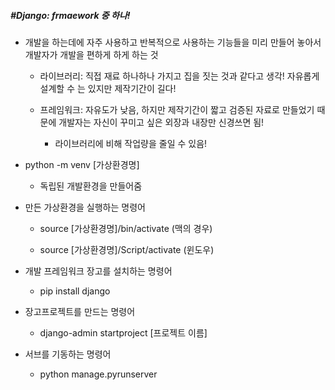 ##### #Django: frmaework 중 하나!


* 개발을 하는데에 자주 사용하고 반복적으로 사용하는 기능들을 미리 만들어 놓아서 개발자가 개발을 편하게 하게 하는 것

  * 라이브러리: 직접 재료 하나하나 가지고 집을 짓는 것과 같다고 생각! 자유롭게 설계할 수 는 있지만 제작기간이 길다!

  * 프레임워크: 자유도가 낮음, 하지만 제작기간이 짧고 검증된 자료로 만들었기 때문에 개발자는 자신이 꾸미고 싶은 외장과 내장만 신경쓰면 됨!

    * 라이브러리에 비해 작업량을 줄일 수 있음!

* python -m venv [가상환경명]

  * 독립된 개발환경을 만들어줌

* 만든 가상환경을 실행하는 명령어

  * source [가상환경명]/bin/activate (맥의 경우)

  * source [가상환경명]/Script/activate (윈도우)

* 개발 프레임워크 장고를 설치하는 명령어

  * pip install django

* 장고프로젝트를 만드는 명령어

  * django-admin startproject [프로젝트 이름]

* 서브를 기동하는 명령어

  * python manage.pyrunserver
